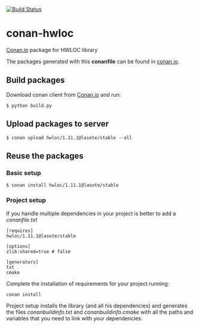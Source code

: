[![Build Status](https://travis-ci.org/selenorks/conan-hwloc.svg)](https://travis-ci.org/selenorks/conan-hwloc)


# conan-hwloc

[Conan.io](https://conan.io) package for HWLOC library

The packages generated with this **conanfile** can be found in [conan.io](https://conan.io/source/hwloc/1.11.1/lasote/stable).

## Build packages

Download conan client from [Conan.io](https://conan.io) and run:

    $ python build.py

## Upload packages to server

    $ conan upload hwloc/1.11.1@lasote/stable --all
    
## Reuse the packages

### Basic setup

    $ conan install hwloc/1.11.1@lasote/stable
    
### Project setup

If you handle multiple dependencies in your project is better to add a *conanfile.txt*
    
    [requires]
    hwloc/1.11.1@lasote/stable

    [options]
    zlib:shared=true # false
    
    [generators]
    txt
    cmake

Complete the installation of requirements for your project running:</small></span>

    conan install 

Project setup installs the library (and all his dependencies) and generates the files *conanbuildinfo.txt* and *conanbuildinfo.cmake* with all the paths and variables that you need to link with your dependencies.
